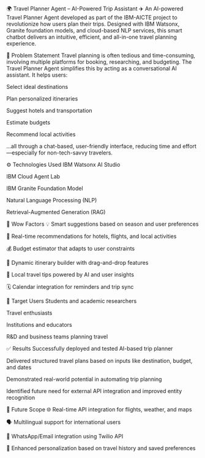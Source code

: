 🌍 Travel Planner Agent – AI-Powered Trip Assistant ✈️
An AI-powered Travel Planner Agent developed as part of the IBM-AICTE project to revolutionize how users plan their trips. Designed with IBM Watsonx, Granite foundation models, and cloud-based NLP services, this smart chatbot delivers an intuitive, efficient, and all-in-one travel planning experience.

🚩 Problem Statement
Travel planning is often tedious and time-consuming, involving multiple platforms for booking, researching, and budgeting. The Travel Planner Agent simplifies this by acting as a conversational AI assistant. It helps users:

Select ideal destinations

Plan personalized itineraries

Suggest hotels and transportation

Estimate budgets

Recommend local activities

...all through a chat-based, user-friendly interface, reducing time and effort—especially for non-tech-savvy travelers.

⚙️ Technologies Used
IBM Watsonx AI Studio

IBM Cloud Agent Lab

IBM Granite Foundation Model

Natural Language Processing (NLP)

Retrieval-Augmented Generation (RAG)

🌟 Wow Factors
💡 Smart suggestions based on season and user preferences

🛫 Real-time recommendations for hotels, flights, and local activities

💰 Budget estimator that adapts to user constraints

🧭 Dynamic itinerary builder with drag-and-drop features

📍 Local travel tips powered by AI and user insights

🗓️ Calendar integration for reminders and trip sync

👥 Target Users
Students and academic researchers

Travel enthusiasts

Institutions and educators

R&D and business teams planning travel

✅ Results
Successfully deployed and tested AI-based trip planner

Delivered structured travel plans based on inputs like destination, budget, and dates

Demonstrated real-world potential in automating trip planning

Identified future need for external API integration and improved entity recognition

🚀 Future Scope
🌐 Real-time API integration for flights, weather, and maps

🗣️ Multilingual support for international users

💬 WhatsApp/Email integration using Twilio API

🧠 Enhanced personalization based on travel history and saved preferences
